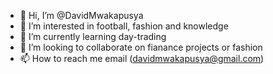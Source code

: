 - 👋 Hi, I’m @DavidMwakapusya
- 👀 I’m interested in football, fashion and knowledge
- 🌱 I’m currently learning day-trading 
- 💞️ I’m looking to collaborate on fianance projects or fashion 
- 📫 How to reach me email (davidmwakapusya@gmail.com)

<!---
DavidMwakapusya/DavidMwakapusya is a ✨ special ✨ repository because its `README.md` (this file) appears on your GitHub profile.
You can click the Preview link to take a look at your changes.
--->
